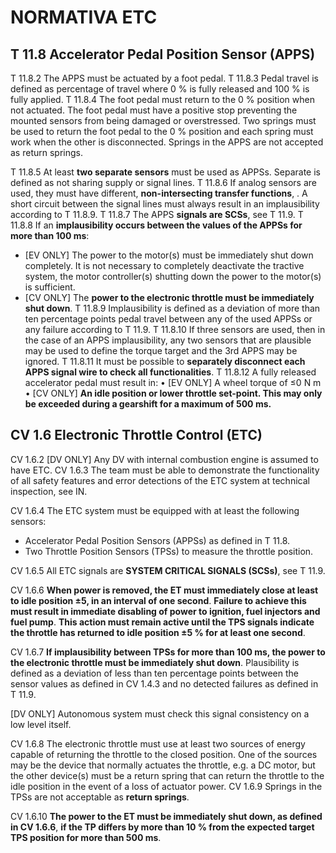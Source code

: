 # NORMATIVA ETC

## T 11.8 Accelerator Pedal Position Sensor (APPS)

T 11.8.2 The APPS must be actuated by a foot pedal.
T 11.8.3 Pedal travel is defined as percentage of travel where 0 % is fully released and 100 % is fully applied.
T 11.8.4 The foot pedal must return to the 0 % position when not actuated. The foot pedal must have
a positive stop preventing the mounted sensors from being damaged or overstressed. Two
springs must be used to return the foot pedal to the 0 % position and each spring must work
when the other is disconnected. Springs in the APPS are not accepted as return springs.

T 11.8.5 At least **two separate sensors** must be used as APPSs. Separate is defined as not sharing
supply or signal lines.
T 11.8.6 If analog sensors are used, they must have different, **non-intersecting transfer functions**, . A
short circuit between the signal lines must always result in an implausibility according to T 11.8.9.
T 11.8.7 The APPS **signals are SCSs**, see T 11.9.
T 11.8.8 If an **implausibility occurs between the values of the APPSs for more than 100 ms**:
 - [EV ONLY] The power to the motor(s) must be immediately shut down completely. It
is not necessary to completely deactivate the tractive system, the motor controller(s)
shutting down the power to the motor(s) is sufficient.
 - [CV ONLY] The **power to the electronic throttle must be immediately shut down**.
T 11.8.9 Implausibility is defined as a deviation of more than ten percentage points pedal travel
between any of the used APPSs or any failure according to T 11.9.
T 11.8.10 If three sensors are used, then in the case of an APPS implausibility, any two sensors that are
plausible may be used to define the torque target and the 3rd APPS may be ignored.
T 11.8.11 It must be possible to **separately disconnect each APPS signal wire to check all functionalities**.
T 11.8.12 A fully released accelerator pedal must result in:
• [EV ONLY] A wheel torque of ≤0 N m
• [CV ONLY] **An idle position or lower throttle set-point. This may only be exceeded during a gearshift for a maximum of 500 ms.**


## CV 1.6 Electronic Throttle Control (ETC)
CV 1.6.2 [DV ONLY] Any DV with internal combustion engine is assumed to have ETC.
CV 1.6.3 The team must be able to demonstrate the functionality of all safety features and error
detections of the ETC system at technical inspection, see IN.

CV 1.6.4 The ETC system must be equipped with at least the following sensors:
 - Accelerator Pedal Position Sensors (APPSs) as defined in T 11.8.
 - Two Throttle Position Sensors (TPSs) to measure the throttle position.
 
CV 1.6.5 All ETC signals are **SYSTEM CRITICAL SIGNALS (SCSs)**, see T 11.9.

CV 1.6.6 **When power is removed, the ET must immediately close at least to idle position ±5, in an interval of one second**. 
**Failure to achieve this must result in immediate disabling of power to ignition, fuel injectors and fuel pump**. 
**This action must remain active until the TPS signals indicate the throttle has returned to idle position ±5 % for at least one second**.

CV 1.6.7 **If implausibility between TPSs for more than 100 ms, the power to the electronic throttle must be immediately shut down**.
Plausibility is defined as a deviation of less than ten percentage points between the sensor
values as defined in CV 1.4.3 and no detected failures as defined in T 11.9.

[DV ONLY] Autonomous system must check this signal consistency on a low level itself.

CV 1.6.8 The electronic throttle must use at least two sources of energy capable of returning the
throttle to the closed position. One of the sources may be the device that normally actuates
the throttle, e.g. a DC motor, but the other device(s) must be a return spring that can return
the throttle to the idle position in the event of a loss of actuator power.
CV 1.6.9 Springs in the TPSs are not acceptable as **return springs**.

CV 1.6.10 **The power to the ET must be immediately shut down, as defined in CV 1.6.6**,
**if the TP differs by more than 10 % from the expected target TPS position for more than 500 ms**.

